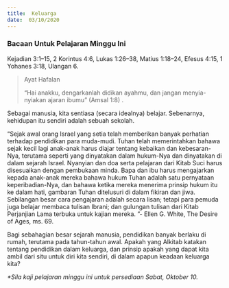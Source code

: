 ```yaml
---
title:  Keluarga
date:  03/10/2020
---
```


### Bacaan Untuk Pelajaran Minggu Ini
Kejadian 3:1–15, 2 Korintus 4:6, Lukas 1:26–38, Matius 1:18–24, Efesus 4:15, 1 Yohanes 3:18, Ulangan 6.

> <p>Ayat Hafalan</p>
> “Hai anakku, dengarkanlah didikan ayahmu, dan jangan menyia-nyiakan ajaran ibumu” (Amsal 1:8) .

Sebagai manusia, kita sentiasa (secara idealnya) belajar. Sebenarnya, kehidupan itu sendiri adalah sebuah sekolah.

“Sejak awal orang Israel  yang setia telah memberikan banyak perhatian terhadap pendidikan para muda-mudi. Tuhan telah memerintahkan bahawa sejak kecil lagi anak-anak harus diajar tentang kebaikan dan kebesaran-Nya, terutama seperti yang dinyatakan dalam hukum-Nya dan dinyatakan di dalam sejarah Israel. Nyanyian dan doa serta pelajaran dari Kitab Suci harus disesuaikan dengan pembukaan minda. Bapa dan ibu harus mengajarkan kepada anak-anak mereka bahawa hukum Tuhan adalah satu pernyataan keperibadian-Nya, dan bahawa ketika mereka menerima prinsip hukum itu ke dalam hati, gambaran Tuhan ditelusuri di dalam fikiran dan jiwa. Sebilangan besar cara pengajaran adalah secara lisan; tetapi para pemuda juga belajar membaca tulisan Ibrani; dan gulungan tulisan dari Kitab Perjanjian Lama terbuka untuk kajian mereka. ”- Ellen G. White, The Desire of Ages, ms. 69.

Bagi sebahagian besar sejarah manusia, pendidikan banyak berlaku di rumah, terutama pada tahun-tahun awal. Apakah yang Alkitab katakan tentang pendidikan dalam keluarga, dan prinsip apakah yang dapat kita ambil dari situ untuk diri kita sendiri, di dalam apapun keadaan keluarga kita?

_*Sila kaji pelajaran minggu ini untuk persediaan Sabat, Oktober 10._